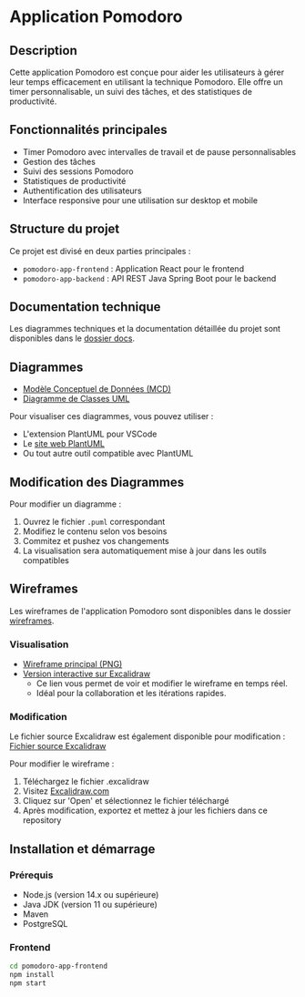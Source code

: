 # Application Pomodoro

## Description
Cette application Pomodoro est conçue pour aider les utilisateurs à gérer leur temps efficacement en utilisant la technique Pomodoro. Elle offre un timer personnalisable, un suivi des tâches, et des statistiques de productivité.

## Fonctionnalités principales
- Timer Pomodoro avec intervalles de travail et de pause personnalisables
- Gestion des tâches
- Suivi des sessions Pomodoro
- Statistiques de productivité
- Authentification des utilisateurs
- Interface responsive pour une utilisation sur desktop et mobile

## Structure du projet
Ce projet est divisé en deux parties principales :
- `pomodoro-app-frontend` : Application React pour le frontend
- `pomodoro-app-backend` : API REST Java Spring Boot pour le backend

## Documentation technique
Les diagrammes techniques et la documentation détaillée du projet sont disponibles dans le [dossier docs](docs/).

## Diagrammes

- [Modèle Conceptuel de Données (MCD)](docs/mcd.puml)
- [Diagramme de Classes UML](docs/class-diagram.puml)

Pour visualiser ces diagrammes, vous pouvez utiliser :
- L'extension PlantUML pour VSCode
- Le [site web PlantUML](http://www.plantuml.com/plantuml/uml/)
- Ou tout autre outil compatible avec PlantUML

## Modification des Diagrammes

Pour modifier un diagramme :
1. Ouvrez le fichier `.puml` correspondant
2. Modifiez le contenu selon vos besoins
3. Commitez et pushez vos changements
4. La visualisation sera automatiquement mise à jour dans les outils compatibles

## Wireframes

Les wireframes de l'application Pomodoro sont disponibles dans le dossier [wireframes](wireframes/).

### Visualisation
- [Wireframe principal (PNG)](docs/wireframes/pomodorowireframe.png)
- [Version interactive sur Excalidraw](https://excalidraw.com/#json=o2KUfBnZDUJemf9yxZNjh,Oof_8vbA-xXK6gWxnW4tag)
   - Ce lien vous permet de voir et modifier le wireframe en temps réel.
   - Idéal pour la collaboration et les itérations rapides.

### Modification
Le fichier source Excalidraw est également disponible pour modification :
[Fichier source Excalidraw](docs/wireframes/pomodorowireframe.excalidraw)

Pour modifier le wireframe :
1. Téléchargez le fichier .excalidraw
2. Visitez [Excalidraw.com](https://excalidraw.com/)
3. Cliquez sur 'Open' et sélectionnez le fichier téléchargé
4. Après modification, exportez et mettez à jour les fichiers dans ce repository

## Installation et démarrage

### Prérequis
- Node.js (version 14.x ou supérieure)
- Java JDK (version 11 ou supérieure)
- Maven
- PostgreSQL

### Frontend
```bash
cd pomodoro-app-frontend
npm install
npm start
